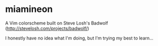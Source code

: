 # miamineon

A Vim colorscheme built on Steve Losh's Badwolf (http://stevelosh.com/projects/badwolf/)

I honestly have no idea what I'm doing, but I'm trying my best to learn...
